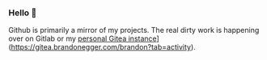 ### Hello 👋

Github is primarily a mirror of my projects. The real dirty work is happening over on Gitlab or my [personal Gitea instance](https://gitea.brandonegger.com/brandon)](https://gitea.brandonegger.com/brandon?tab=activity).
